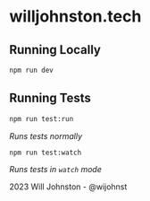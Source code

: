 # willjohnston.tech

## Running Locally

```bash
npm run dev
```

## Running Tests

```bash
npm run test:run
```

_Runs tests normally_

```bash
npm run test:watch
```

_Runs tests in `watch` mode_

2023 Will Johnston - @wijohnst
